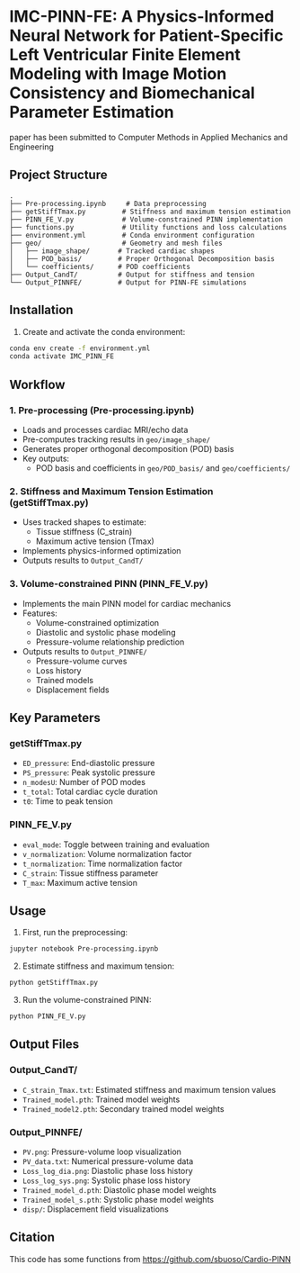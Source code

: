 # IMC-PINN-FE: A Physics-Informed Neural Network for Patient-Specific Left Ventricular Finite Element Modeling with Image Motion Consistency and Biomechanical Parameter Estimation

paper has been submitted to Computer Methods in Applied Mechanics and Engineering


## Project Structure
```
.
├── Pre-processing.ipynb     # Data preprocessing 
├── getStiffTmax.py         # Stiffness and maximum tension estimation
├── PINN_FE_V.py            # Volume-constrained PINN implementation
├── functions.py            # Utility functions and loss calculations
├── environment.yml         # Conda environment configuration
├── geo/                    # Geometry and mesh files
│   ├── image_shape/       # Tracked cardiac shapes
│   ├── POD_basis/         # Proper Orthogonal Decomposition basis
│   └── coefficients/      # POD coefficients
├── Output_CandT/          # Output for stiffness and tension
└── Output_PINNFE/         # Output for PINN-FE simulations
```

## Installation

1. Create and activate the conda environment:
```bash
conda env create -f environment.yml
conda activate IMC_PINN_FE
```

## Workflow

### 1. Pre-processing (Pre-processing.ipynb)
- Loads and processes cardiac MRI/echo data
- Pre-computes tracking results in `geo/image_shape/`
- Generates proper orthogonal decomposition (POD) basis
- Key outputs:
  - POD basis and coefficients in `geo/POD_basis/` and `geo/coefficients/`

### 2. Stiffness and Maximum Tension Estimation (getStiffTmax.py)
- Uses tracked shapes to estimate:
  - Tissue stiffness (C_strain)
  - Maximum active tension (Tmax)
- Implements physics-informed optimization
- Outputs results to `Output_CandT/`

### 3. Volume-constrained PINN (PINN_FE_V.py)
- Implements the main PINN model for cardiac mechanics
- Features:
  - Volume-constrained optimization
  - Diastolic and systolic phase modeling
  - Pressure-volume relationship prediction
- Outputs results to `Output_PINNFE/`
  - Pressure-volume curves
  - Loss history
  - Trained models
  - Displacement fields

## Key Parameters

### getStiffTmax.py
- `ED_pressure`: End-diastolic pressure
- `PS_pressure`: Peak systolic pressure
- `n_modesU`: Number of POD modes
- `t_total`: Total cardiac cycle duration
- `t0`: Time to peak tension

### PINN_FE_V.py
- `eval_mode`: Toggle between training and evaluation
- `v_normalization`: Volume normalization factor
- `t_normalization`: Time normalization factor
- `C_strain`: Tissue stiffness parameter
- `T_max`: Maximum active tension

## Usage

1. First, run the preprocessing:
```bash
jupyter notebook Pre-processing.ipynb
```

2. Estimate stiffness and maximum tension:
```bash
python getStiffTmax.py
```

3. Run the volume-constrained PINN:
```bash
python PINN_FE_V.py
```

## Output Files

### Output_CandT/
- `C_strain_Tmax.txt`: Estimated stiffness and maximum tension values
- `Trained_model.pth`: Trained model weights
- `Trained_model2.pth`: Secondary trained model weights

### Output_PINNFE/
- `PV.png`: Pressure-volume loop visualization
- `PV_data.txt`: Numerical pressure-volume data
- `Loss_log_dia.png`: Diastolic phase loss history
- `Loss_log_sys.png`: Systolic phase loss history
- `Trained_model_d.pth`: Diastolic phase model weights
- `Trained_model_s.pth`: Systolic phase model weights
- `disp/`: Displacement field visualizations

## Citation
This code has some functions from https://github.com/sbuoso/Cardio-PINN

